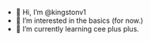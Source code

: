 - 👋 Hi, I’m @kingstonv1
- 👀 I’m interested in the basics (for now.)
- 🌱 I’m currently learning cee plus plus.
